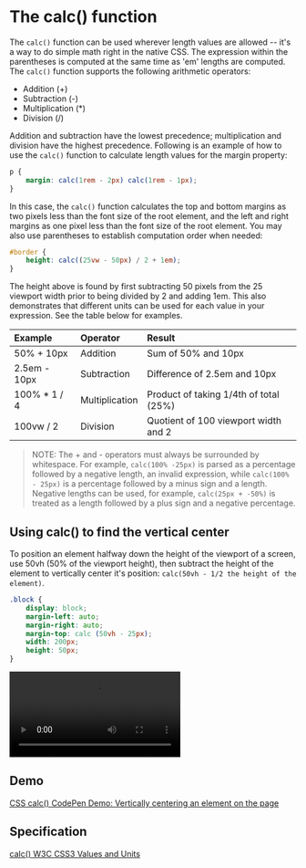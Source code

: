# The calc() function

The `calc()` function can be used wherever length values are allowed -- it's a way to do simple math right in the native CSS. The expression within the parentheses is computed at the same time as 'em' lengths are computed. The `calc()` function supports the following arithmetic operators:
-  Addition (+)
-  Subtraction (-)
-  Multiplication (*)
-  Division (/)

Addition and subtraction have the lowest precedence; multiplication and division have the highest precedence. Following is an example of how to use the `calc()` function to calculate length values for the margin property:

```CSS
p {
    margin: calc(1rem - 2px) calc(1rem - 1px);
}
````
In this case, the `calc()` function calculates the top and bottom margins as two pixels less than the font size of the root element, and the left and right margins as one pixel less than the font size of the root element. You may also use parentheses to establish computation order when needed:
```CSS
#border {
	height: calc((25vw - 50px) / 2 + 1em);
}
```
The height above is found by first subtracting 50 pixels from the 25 viewport width prior to being divided by 2 and adding 1em. This also demonstrates that different units can be used for each value in your expression. See the table below for examples.

Example | Operator | Result
:------------ | :------------- | :-------------
50% + 10px | Addition | Sum of 50% and 10px
2.5em - 10px | Subtraction | Difference of 2.5em and 10px
100% * 1 / 4 | Multiplication | Product of taking 1/4th of total (25%)
100vw / 2 | Division | Quotient of 100 viewport width and 2

> NOTE:  The + and - operators must always be surrounded by whitespace. For example, `calc(100% -25px)` is parsed as a percentage followed by a negative length, an invalid expression, while `calc(100% - 25px)` is a percentage followed by a minus sign and a length. Negative lengths can be used, for example, `calc(25px + -50%)` is treated as a length followed by a plus sign and a negative percentage.

## Using calc() to find the vertical center

To position an element halfway down the height of the viewport of a screen, use 50vh (50% of the viewport height), then subtract the height of the element to vertically center it's position:
 `calc(50vh - 1/2 the height of the element)`.

```CSS
.block {
	display: block;
	margin-left: auto;
	margin-right: auto;
	margin-top: calc (50vh - 25px);
	width: 200px;
	height: 50px;
}
```

![video](../../media/calc_verticalCenter.mp4,../../media/calc_verticalCenter.webm)

## Demo

[CSS calc() CodePen Demo: Vertically centering an element on the page](https://codepen.io/MicrosoftEdgeDocumentation/pen/eZOjOV?editors=1100#0)

## Specification

[calc() W3C CSS3 Values and Units](https://www.w3.org/TR/css3-values/#calc-notation)
